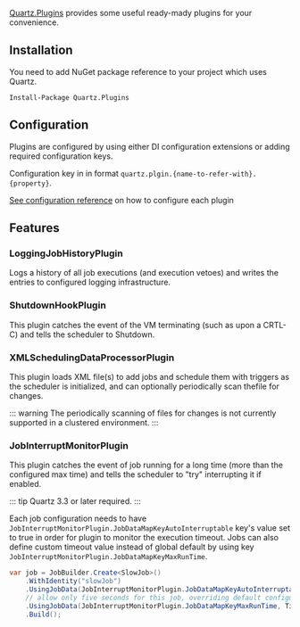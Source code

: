[Quartz.Plugins](https://www.nuget.org/packages/Quartz.Plugins) provides some useful ready-mady plugins for your convenience.

## Installation

You need to add NuGet package reference to your project which uses Quartz.

    Install-Package Quartz.Plugins

## Configuration

Plugins are configured by using either DI configuration extensions or adding required configuration keys. 

Configuration key in in format `quartz.plgin.{name-to-refer-with}.{property}`.

[See configuration reference](../configuration/reference.html#plug-ins) on how to configure each plugin


## Features

### LoggingJobHistoryPlugin

Logs a history of all job executions (and execution vetoes) and writes the entries to configured logging infrastructure.

### ShutdownHookPlugin

This plugin catches the event of the VM terminating (such as upon a CRTL-C) and tells the scheduler to Shutdown.

### XMLSchedulingDataProcessorPlugin

This plugin loads XML file(s) to add jobs and schedule them with triggers as the scheduler is initialized, and can optionally periodically scan thefile for changes.

::: warning
The periodically scanning of files for changes is not currently supported in a clustered environment.
:::


### JobInterruptMonitorPlugin

This plugin catches the event of job running for a long time (more than the configured max time) and tells the scheduler to "try" interrupting it if enabled.

::: tip
Quartz 3.3 or later required.
:::

Each job configuration needs to have `JobInterruptMonitorPlugin.JobDataMapKeyAutoInterruptable` key's value set to true in order for plugin to monitor the execution timeout.
Jobs can also define custom timeout value instead of global default by using key `JobInterruptMonitorPlugin.JobDataMapKeyMaxRunTime`.

```csharp
var job = JobBuilder.Create<SlowJob>()
    .WithIdentity("slowJob")
    .UsingJobData(JobInterruptMonitorPlugin.JobDataMapKeyAutoInterruptable, true)
    // allow only five seconds for this job, overriding default configuration
    .UsingJobData(JobInterruptMonitorPlugin.JobDataMapKeyMaxRunTime, TimeSpan.FromSeconds(5).TotalMilliseconds.ToString(CultureInfo.InvariantCulture))
    .Build();
```
